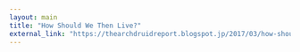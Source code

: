 ```yaml
---
layout: main
title: "How Should We Then Live?"
external_link: "https://thearchdruidreport.blogspot.jp/2017/03/how-should-we-then-live.html?m=1"
---
```



